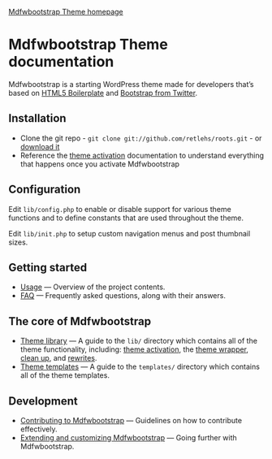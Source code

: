 [Mdfwbootstrap Theme homepage](http://www.rootstheme.com/)

# Mdfwbootstrap Theme documentation

Mdfwbootstrap is a starting WordPress theme made for developers that’s based on [HTML5 Boilerplate](http://html5boilerplate.com/) and [Bootstrap from Twitter](http://twitter.github.com/bootstrap/).

## Installation

* Clone the git repo - `git clone git://github.com/retlehs/roots.git` - or [download it](https://github.com/retlehs/roots/zipball/master)
* Reference the [theme activation](activation.md) documentation to understand
everything that happens once you activate Mdfwbootstrap

## Configuration

Edit `lib/config.php` to enable or disable support for various theme functions
and to define constants that are used throughout the theme.

Edit `lib/init.php` to setup custom navigation menus and post thumbnail sizes.

## Getting started

* [Usage](usage.md) — Overview of the project contents.
* [FAQ](faq.md) — Frequently asked questions, along with their answers.

## The core of Mdfwbootstrap
* [Theme library](lib.md) — A guide to the `lib/` directory which contains all of the theme functionality, including: [theme activation](activation.md), the [theme wrapper](wrapper.md), [clean up](cleanup.md), and [rewrites](rewrites.md).
* [Theme templates](templates.md) — A guide to the `templates/` directory which contains all of the theme templates.

## Development

* [Contributing to Mdfwbootstrap](../CONTRIBUTING.md) — Guidelines on how to contribute effectively.
* [Extending and customizing Mdfwbootstrap](extend.md) — Going further with Mdfwbootstrap.
